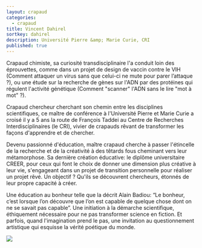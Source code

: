 ```yaml
---
layout: crapaud
categories:
  - crapaud
title: Vincent Dahirel
sortkey: dahirel
description: Université Pierre &amp; Marie Curie, CRI
published: true
---
```


Crapaud chimiste, sa curiosité transdisciplinaire l'a conduit loin des éprouvettes, comme dans un projet de design de vaccin contre le VIH (Comment attaquer un virus sans que celui-ci ne mute pour parer l’attaque ?), ou une étude sur la recherche de gènes sur l'ADN par des protéines qui régulent l'activité génétique (Comment "scanner" l'ADN sans le lire "mot à mot" ?).

Crapaud chercheur cherchant son chemin entre les disciplines scientifiques, ce maître de conférence à l'Université Pierre et Marie Curie a croisé il y a 5 ans la route de François Taddei au Centre de Recherches Interdisciplinaires (le CRI), vivier de crapauds rêvant de transformer les façons d'apprendre et de chercher. 

Devenu passionné d'éducation, maître crapaud cherche à passer l'étincelle de la recherche et de la créativité à des têtards fous cheminant vers leur métamorphose. Sa dernière création éducative: le diplôme universitaire CREER, pour ceux qui font le choix de donner une dimension plus créative à leur vie, s'engageant dans un projet de transition personnelle pour réaliser un projet rêvé. Un objectif ? Qu'ils se découvrent chercheurs, étonnés de leur propre capacité à créer. 

Une éducation au bonheur telle que la décrit Alain Badiou: “Le bonheur, c’est lorsque l’on découvre que l’on est capable de quelque chose dont on ne se savait pas capable”. Une initiation à la démarche scientifique, éthiquement nécessaire pour ne pas transformer science en fiction. Et parfois, quand l'imagination prend le pas, une invitation au questionnement artistique qui esquisse la vérité poétique du monde. 

<img src="{{ site.urlimg }}/profiles/vincent_dahirel_illus.png" />


